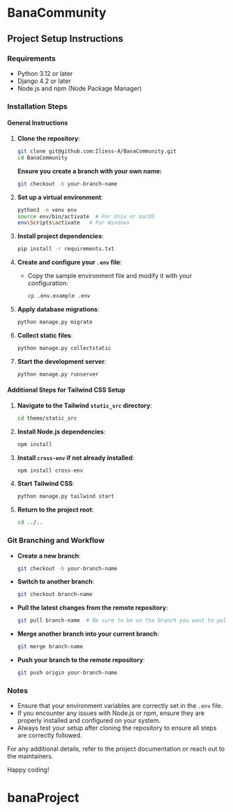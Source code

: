 # BanaCommunity

## Project Setup Instructions

### Requirements

- Python 3.12 or later
- Django 4.2 or later
- Node.js and npm (Node Package Manager)

### Installation Steps

#### General Instructions

1. **Clone the repository**:

   ```sh
   git clone git@github.com:Iliess-A/BanaCommunity.git
   cd BanaCommunity
   ```

   **Ensure you create a branch with your own name:**

   ```sh
   git checkout -b your-branch-name
   ```

2. **Set up a virtual environment**:

   ```sh
   python3 -m venv env
   source env/bin/activate  # For Unix or macOS
   env\Scripts\activate   # For Windows
   ```

3. **Install project dependencies**:

   ```sh
   pip install -r requirements.txt
   ```

4. **Create and configure your ****`.env`**** file**:

   - Copy the sample environment file and modify it with your configuration:
     ```sh
     cp .env.example .env
     ```

5. **Apply database migrations**:

   ```sh
   python manage.py migrate
   ```

6. **Collect static files**:

   ```sh
   python manage.py collectstatic
   ```

7. **Start the development server**:

   ```sh
   python manage.py runserver
   ```

#### Additional Steps for Tailwind CSS Setup

1. **Navigate to the Tailwind ****`static_src`**** directory**:

   ```sh
   cd theme/static_src
   ```

2. **Install Node.js dependencies**:

   ```sh
   npm install
   ```

3. **Install ****`cross-env`**** if not already installed**:

   ```sh
   npm install cross-env
   ```

4. **Start Tailwind CSS**:

   ```sh
   python manage.py tailwind start
   ```

5. **Return to the project root**:

   ```sh
   cd ../..
   ```

### Git Branching and Workflow

- **Create a new branch**:

  ```sh
  git checkout -b your-branch-name
  ```

- **Switch to another branch**:

  ```sh
  git checkout branch-name
  ```

- **Pull the latest changes from the remote repository**:

  ```sh
  git pull branch-name  # Be sure to be on the branch you want to pull from
  ```

- **Merge another branch into your current branch**:

  ```sh
  git merge branch-name
  ```

- **Push your branch to the remote repository**:

  ```sh
  git push origin your-branch-name
  ```

### Notes

- Ensure that your environment variables are correctly set in the `.env` file.
- If you encounter any issues with Node.js or npm, ensure they are properly installed and configured on your system.
- Always test your setup after cloning the repository to ensure all steps are correctly followed.

For any additional details, refer to the project documentation or reach out to the maintainers.

Happy coding!

# banaProject

